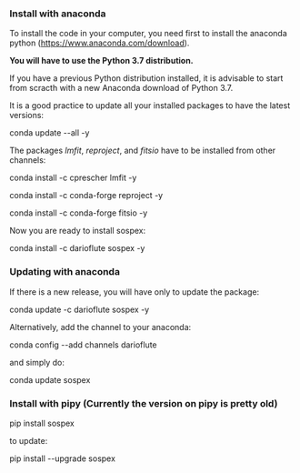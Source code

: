 ### Install with anaconda

To install the code in your computer, you need first to install the anaconda
python (https://www.anaconda.com/download).

**You will have to use the Python 3.7 distribution.**

If you have a previous Python distribution installed, it is advisable to start from scracth
with a new Anaconda download of Python 3.7.

It is a good practice to update all your installed packages to have the latest versions:

conda update --all -y

The packages *lmfit*, *reproject*, and *fitsio* have to be installed from other channels:

conda install -c cprescher lmfit -y

conda install -c conda-forge reproject -y

conda install -c conda-forge fitsio -y

Now you are ready to install sospex:

conda install -c darioflute sospex -y

### Updating with anaconda

If there is a new release, you will have only to update the package:

conda update -c darioflute sospex -y

Alternatively, add the channel to your anaconda:

conda config --add channels darioflute

and simply do:

conda update sospex

### Install with pipy  (Currently the version on pipy is pretty old)

pip install sospex

to update:

pip install --upgrade sospex
